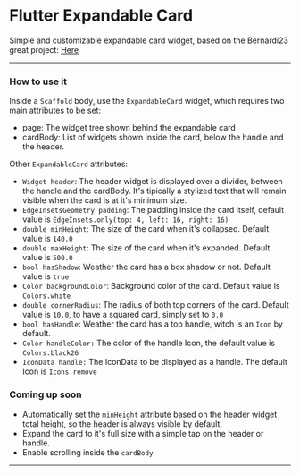 # Flutter Expandable Card
Simple and customizable expandable card widget, based on the Bernardi23 great project: [Here](https://github.com/Bernardi23/expandable_card "Here")

<hr>

### How to use it
Inside a `Scaffold` body, use the `ExpandableCard` widget, which requires two main attributes to be set:
- page: The widget tree shown behind the expandable card
- cardBody: List of widgets shown inside the card, below the handle and the header.

Other `ExpandableCard` attributes:
- `Widget header`: The header widget is displayed over a divider, between the handle and the cardBody. It's tipically a stylized text that will remain visible when the card is at it's minimum size.
- `EdgeInsetsGeometry padding`: The padding inside the card itself, default value is `EdgeInsets.only(top: 4, left: 16, right: 16)`
- `double minHeight`: The size of the card when it's collapsed. Default value is `140.0`
- `double maxHeight`: The size of the card when it's expanded. Default value is `500.0`
- `bool hasShadow`: Weather the card has a box shadow or not. Default value is `true`
- `Color backgroundColor`: Background color of the card. Default value is `Colors.white`
- `double cornerRadius`: The radius of both top corners of the card. Default value is `10.0`, to have a squared card, simply set to `0.0`
- `bool hasHandle`: Weather the card has a top handle, witch is an `Icon` by default.
- `Color handleColor:` The color of the handle Icon, the default value is `Colors.black26`
- `IconData handle:` The IconData to be displayed as a handle. The default Icon is `Icons.remove`

### Coming up soon
- Automatically set the `minHeight` attribute based on the header widget total height, so the header is always visible by default.
- Expand the card to it's full size with a simple tap on the header or handle.
- Enable scrolling inside the `cardBody`
<hr>